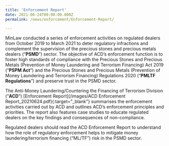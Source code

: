 ```yaml
---
title: 'Enforcement Report'
date: 2021-06-24T00:00:00.000Z
permalink: /news/enforcement/Enforcement-Report/

---
```


MinLaw conducted a series of enforcement activities on regulated dealers from October 2019 to March 2021 to deter regulatory infractions and complement the supervision of the precious stones and precious metals dealers (“**PSMD**”) sector. The objective of ACD’s enforcement function is to foster high standards of compliance with the Precious Stones and Precious Metals (Prevention of Money Laundering and Terrorism Financing) Act 2019 (“**PSPM Act**”) and the Precious Stones and Precious Metals (Prevention of Money Laundering and Terrorism Financing) Regulations 2020 (“**PMLTF Regulations**”) and preserve trust in the PSMD sector.
 
The Anti-Money Laundering/Countering the Financing of Terrorism Division (“**ACD**”) [Enforcement Report](/images/ACD Enforcement Report_20210624.pdf){:target="_blank"} summarises the enforcement activities carried out by ACD and outlines ACD’s enforcement principles and priorities. The report also features case studies to educate regulated dealers on the key findings and consequences of non-compliance. 
 
Regulated dealers should read the ACD Enforcement Report to understand how the role of regulatory enforcement helps to mitigate money laundering/terrorism financing (“ML/TF”) risk in the PSMD sector.
